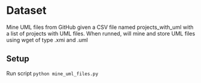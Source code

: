 # Dataset
Mine UML files from GitHub given a CSV file named projects_with_uml with a list of projects with UML files.
When runned, will mine and store UML files using wget of type .xmi and .uml

## Setup
Run script `python mine_uml_files.py`
